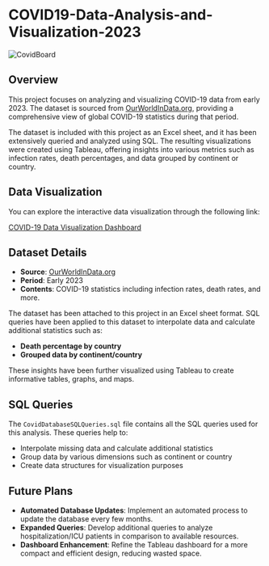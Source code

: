 # COVID19-Data-Analysis-and-Visualization-2023

![CovidBoard](https://github.com/user-attachments/assets/66b909ef-ac38-4dd5-a570-f29f69d13b88)

## Overview

This project focuses on analyzing and visualizing COVID-19 data from early 2023. The dataset is sourced from [OurWorldInData.org](https://ourworldindata.org/), providing a comprehensive view of global COVID-19 statistics during that period.

The dataset is included with this project as an Excel sheet, and it has been extensively queried and analyzed using SQL. The resulting visualizations were created using Tableau, offering insights into various metrics such as infection rates, death percentages, and data grouped by continent or country.

## Data Visualization

You can explore the interactive data visualization through the following link:

[COVID-19 Data Visualization Dashboard](https://public.tableau.com/views/COVID-19DataAnalysisandVisualization2023/Dashboard1?:language=en-US&publish=yes&:display_count=n&:origin=viz_share_link)

## Dataset Details

- **Source**: [OurWorldInData.org](https://ourworldindata.org/)
- **Period**: Early 2023
- **Contents**: COVID-19 statistics including infection rates, death rates, and more.

The dataset has been attached to this project in an Excel sheet format. SQL queries have been applied to this dataset to interpolate data and calculate additional statistics such as:

- **Death percentage by country**
- **Grouped data by continent/country**

These insights have been further visualized using Tableau to create informative tables, graphs, and maps.

## SQL Queries

The `CovidDatabaseSQLQueries.sql` file contains all the SQL queries used for this analysis. These queries help to:

- Interpolate missing data and calculate additional statistics
- Group data by various dimensions such as continent or country
- Create data structures for visualization purposes

## Future Plans

- **Automated Database Updates**: Implement an automated process to update the database every few months.
- **Expanded Queries**: Develop additional queries to analyze hospitalization/ICU patients in comparison to available resources.
- **Dashboard Enhancement**: Refine the Tableau dashboard for a more compact and efficient design, reducing wasted space.
